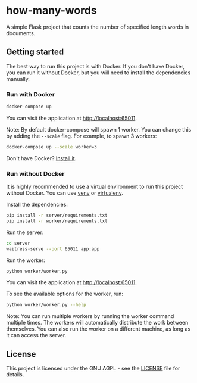 # how-many-words
A simple Flask project that counts the number of specified length words in documents.

## Getting started
The best way to run this project is with Docker. If you don't have Docker, you can run it without Docker, but you will need to install the dependencies manually.

### Run with Docker

```bash
docker-compose up
```

You can visit the application at [http://localhost:65011](http://localhost:65011).

Note: By default docker-compose will spawn 1 worker. You can change this by adding the `--scale` flag. For example, to spawn 3 workers:

```bash
docker-compose up --scale worker=3
```

Don't have Docker? [Install it](https://docs.docker.com/get-docker/).

### Run without Docker
It is highly recommended to use a virtual environment to run this project without Docker. You can use [venv](https://docs.python.org/3/library/venv.html) or [virtualenv](https://virtualenv.pypa.io/en/latest/).

Install the dependencies:

```bash
pip install -r server/requirements.txt
pip install -r worker/requirements.txt
```
Run the server:

```bash
cd server
waitress-serve --port 65011 app:app
```

Run the worker:

```bash
python worker/worker.py
```
You can visit the application at [http://localhost:65011](http://localhost:65011).

To see the available options for the worker, run:

```bash
python worker/worker.py --help
```

Note: You can run multiple workers by running the worker command multiple times. The workers will automatically distribute the work between themselves. You can also run the worker on a different machine, as long as it can access the server.

## License
This project is licensed under the GNU AGPL - see the [LICENSE](LICENSE) file for details.
